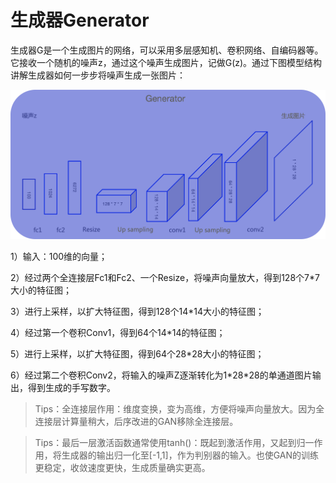# 生成器Generator

生成器G是一个生成图片的网络，可以采用多层感知机、卷积网络、自编码器等。它接收一个随机的噪声z，通过这个噪声生成图片，记做G(z)。通过下图模型结构讲解生成器如何一步步将噪声生成一张图片：

![](../../../images/generative_adversarial_network/basic_concept/5.png)



1）输入：100维的向量；

2）经过两个全连接层Fc1和Fc2、一个Resize，将噪声向量放大，得到128个7*7大小的特征图；

3）进行上采样，以扩大特征图，得到128个14*14大小的特征图；

4）经过第一个卷积Conv1，得到64个14*14的特征图；

5）进行上采样，以扩大特征图，得到64个28*28大小的特征图；

6）经过第二个卷积Conv2，将输入的噪声Z逐渐转化为1\*28*28的单通道图片输出，得到生成的手写数字。

> Tips：全连接层作用：维度变换，变为高维，方便将噪声向量放大。因为全连接层计算量稍大，后序改进的GAN移除全连接层。

> Tips：最后一层激活函数通常使用tanh()：既起到激活作用，又起到归一作用，将生成器的输出归一化至[-1,1]，作为判别器的输入。也使GAN的训练更稳定，收敛速度更快，生成质量确实更高。
